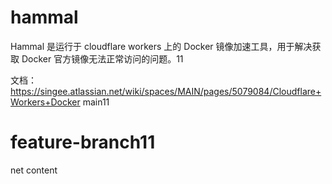 # hammal

Hammal 是运行于 cloudflare workers 上的 Docker 镜像加速工具，用于解决获取 Docker 官方镜像无法正常访问的问题。11

文档： https://singee.atlassian.net/wiki/spaces/MAIN/pages/5079084/Cloudflare+Workers+Docker main11

# feature-branch11
net content
